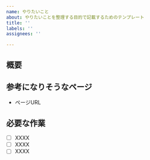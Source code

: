 ```yaml
---
name: やりたいこと
about: やりたいことを整理する目的で記載するためのテンプレート
title: ''
labels: ''
assignees: ''

---
```


## 概要

## 参考になりそうなページ
- ページURL

## 必要な作業
- [ ] XXXX
- [ ] XXXX
- [ ] XXXX
